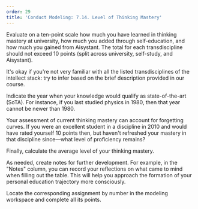 ```yaml
---
order: 29
title: 'Conduct Modeling: 7.14. Level of Thinking Mastery'
---
```


Evaluate on a ten-point scale how much you have learned in thinking mastery at university, how much you added through self-education, and how much you gained from Aisystant. The total for each transdiscipline should not exceed 10 points (split across university, self-study, and Aisystant).

It's okay if you're not very familiar with all the listed transdisciplines of the intellect stack: try to infer based on the brief description provided in our course.

Indicate the year when your knowledge would qualify as state-of-the-art (SoTA). For instance, if you last studied physics in 1980, then that year cannot be newer than 1980.

Your assessment of current thinking mastery can account for forgetting curves. If you were an excellent student in a discipline in 2010 and would have rated yourself 10 points then, but haven't refreshed your mastery in that discipline since—what level of proficiency remains?

Finally, calculate the average level of your thinking mastery.

As needed, create notes for further development. For example, in the "Notes" column, you can record your reflections on what came to mind when filling out the table. This will help you approach the formation of your personal education trajectory more consciously.

Locate the corresponding assignment by number in the modeling workspace and complete all its points.